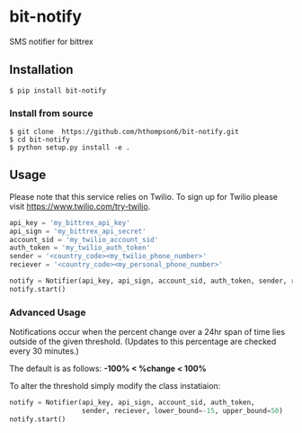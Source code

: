 # bit-notify
SMS notifier for bittrex

## Installation
```
$ pip install bit-notify
```

### Install from source
```
$ git clone  https://github.com/hthompson6/bit-notify.git
$ cd bit-notify
$ python setup.py install -e .
```

## Usage
Please note that this service relies on Twilio. To sign up for Twilio please
visit https://www.twilio.com/try-twilio.

```python
api_key = 'my_bittrex_api_key'
api_sign = 'my_bittrex_api_secret'
account_sid = 'my_twilio_account_sid'
auth_token = 'my_twilio_auth_token'
sender = '<country_code><my_twilio_phone_number>'
reciever = '<country_code><my_personal_phone_number>'

notify = Notifier(api_key, api_sign, account_sid, auth_token, sender, reciever)
notify.start()
```

### Advanced Usage
Notifications occur when the percent change over a 24hr span of time
lies outside of the given threshold. (Updates to this percentage are
checked every 30 minutes.)

The default is as follows: **-100% < %change < 100%**

To alter the threshold simply modify the class instatiaion:
```python
notify = Notifier(api_key, api_sign, account_sid, auth_token,
                  sender, reciever, lower_bound=-15, upper_bound=50)
notify.start()
```
